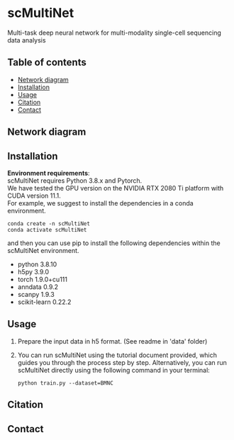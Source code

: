 # scMultiNet
Multi-task deep neural network for multi-modality single-cell sequencing data analysis
## Table of contents
- [Network diagram](#diagram)
- [Installation](#Installation)
- [Usage](#Usage)
- [Citation](#Citation)
- [Contact](#contact)

## <a name="diagram"></a>Network diagram

## <a name="Installation"></a>Installation
**Environment requirements**:  
scMultiNet requires Python 3.8.x and Pytorch.  
We have tested the GPU version on the NVIDIA RTX 2080 Ti platform with CUDA version 11.1.  
For example, we suggest to install the dependencies in a conda environment.  

```
conda create -n scMultiNet
conda activate scMultiNet
```
and then you can use pip to install the following dependencies within the scMultiNet environment.
- python 3.8.10
- h5py 3.9.0
- torch 1.9.0+cu111
- anndata 0.9.2
- scanpy 1.9.3
- scikit-learn 0.22.2
## <a name="Usage"></a>Usage 

1. Prepare the input data in h5 format. (See readme in 'data' folder)

2. You can run scMultiNet using the tutorial document provided, which guides you through  the process step by step.
Alternatively, you can run scMultiNet directly using the following command in your terminal:

   ```
   python train.py --dataset=BMNC
   ```

## <a name="Citation"></a>Citation
## <a name="contact"></a>Contact

